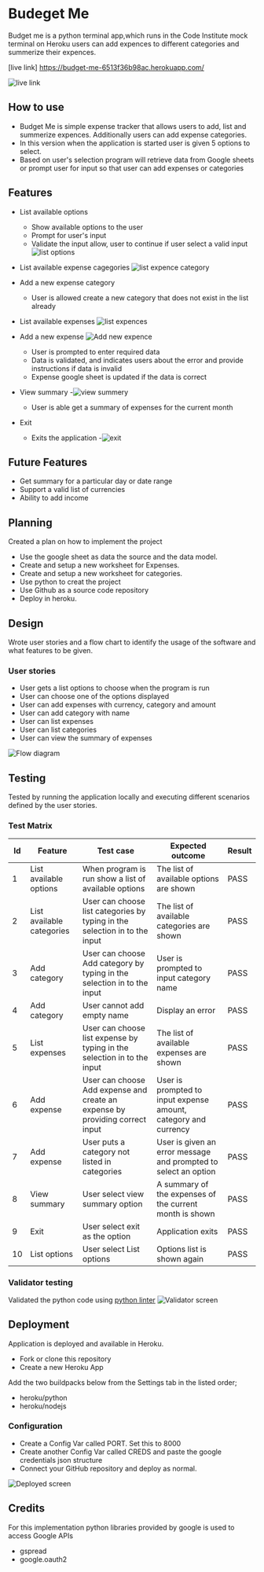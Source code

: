 # Budeget Me

Budget me is a python terminal app,which runs in the Code Institute mock terminal on Heroku users can add expences to different categories and summerize their expences.

[live link] https://budget-me-6513f36b98ac.herokuapp.com/

![live link](docs/live_screenshots..png)

## How to use

- Budget Me is simple expense tracker that allows users to add, list and summerize expences. Additionally users can add expense categories.
- In this version when the application is started user is given 5 options to select.
- Based on user's selection program will retrieve data from Google sheets or prompt user for input so that user can add expenses or categories

## Features

- List available options

  - Show available options to the user
  - Prompt for user's input
  - Validate the input allow, user to continue if user select a valid input
    ![list options](docs/list_options.png)

- List available expense cagegories ![list expence category](docs/expence_catogery.png)
- Add a new expense category
  - User is allowed create a new category that does not exist in the list already
- List available expenses
  ![list expences](docs/list_exp.png)
- Add a new expense
  ![Add new expence](docs/add_new_expence.png)
  - User is prompted to enter required data
  - Data is validated, and indicates users about the error and provide instructions if data is invalid
  - Expense google sheet is updated if the data is correct
- View summary -![view summery](docs/summery.png)

  - User is able get a summary of expenses for the current month

- Exit
  - Exits the application -![exit](docs/exit.png)

## Future Features

- Get summary for a particular day or date range
- Support a valid list of currencies
- Ability to add income

## Planning

Created a plan on how to implement the project

- Use the google sheet as data the source and the data model.
- Create and setup a new worksheet for Expenses.
- Create and setup a new worksheet for categories.
- Use python to creat the project
- Use Github as a source code repository
- Deploy in heroku.

## Design

Wrote user stories and a flow chart to identify the usage of the software and what features to be given.

### User stories

- User gets a list options to choose when the program is run
- User can choose one of the options displayed
- User can add expenses with currency, category and amount
- User can add category with name
- User can list expenses
- User can list categories
- User can view the summary of expenses

![Flow diagram](./docs/flow_diagram.drawio.png)

## Testing

Tested by running the application locally and executing different scenarios defined by the user stories.

### Test Matrix

| Id  | Feature                   | Test case                                                                    | Expected outcome                                                | Result |
| --- | ------------------------- | ---------------------------------------------------------------------------- | --------------------------------------------------------------- | ------ |
| 1   | List available options    | When program is run show a list of available options                         | The list of available options are shown                         | PASS   |
| 2   | List available categories | User can choose list categories by typing in the selection in to the input   | The list of available categories are shown                      | PASS   |
| 3   | Add category              | User can choose Add category by typing in the selection in to the input      | User is prompted to input category name                         | PASS   |
| 4   | Add category              | User cannot add empty name                                                   | Display an error                                                | PASS   |
| 5   | List expenses             | User can choose list expense by typing in the selection in to the input      | The list of available expenses are shown                        | PASS   |
| 6   | Add expense               | User can choose Add expense and create an expense by providing correct input | User is prompted to input expense amount, category and currency | PASS   |
| 7   | Add expense               | User puts a category not listed in categories                                | User is given an error message and prompted to select an option | PASS   |
| 8   | View summary              | User select view summary option                                              | A summary of the expenses of the current month is shown         | PASS   |
| 9   | Exit                      | User select exit as the option                                               | Application exits                                               | PASS   |
| 10  | List options              | User select List options                                                     | Options list is shown again                                     | PASS   |

### Validator testing

Validated the python code using [python linter](https://pep8ci.herokuapp.com/#)
![Validator screen](./docs/python_linter.png)

## Deployment

Application is deployed and available in Heroku.

- Fork or clone this repository
- Create a new Heroku App

Add the two buildpacks below from the Settings tab in the listed order;

- heroku/python
- heroku/nodejs

### Configuration

- Create a Config Var called PORT. Set this to 8000
- Create another Config Var called CREDS and paste the google credentials json structure
- Connect your GitHub repository and deploy as normal.

![Deployed screen](./docs/heroku_deployed.png)

## Credits

For this implementation python libraries provided by google is used to access Google APIs

- gspread
- google.oauth2
